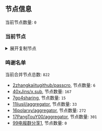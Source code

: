 
## 节点信息
当前节点数量: `0`
### 当前节点
<details>
  <summary>展开复制节点</summary>

    

</details>

### 鸣谢名单
当前合并节点总数: `822`
- [2zhangkaiitugithub/passcro](https://github.com/zhangkaiitugithub/passcro), 节点数量: `6`
- [40xJins/x.sub](https://github.com/0xJins/x.sub), 节点数量: `167`
- [7go4sharing](https://github.com/go4sharing), 节点数量: `15`
- [11liusil/aggregator](https://github.com/liusil/aggregator), 节点数量: `33`
- [16polarxy/aggregator](https://github.com/polarxy/aggregator), 节点数量: `272`
- [17PangTouY00/aggregator](https://github.com/PangTouY00/aggregator), 节点数量: `301`
- [99电报群分享1](https://github.com/cdddbc/getAirport), 节点数量: `0`


